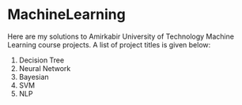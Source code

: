 # MachineLearning

Here are my solutions to Amirkabir University of Technology Machine Learning course projects.
A list of project titles is given below:
1) Decision Tree
2) Neural Network
3) Bayesian
4) SVM
5) NLP
